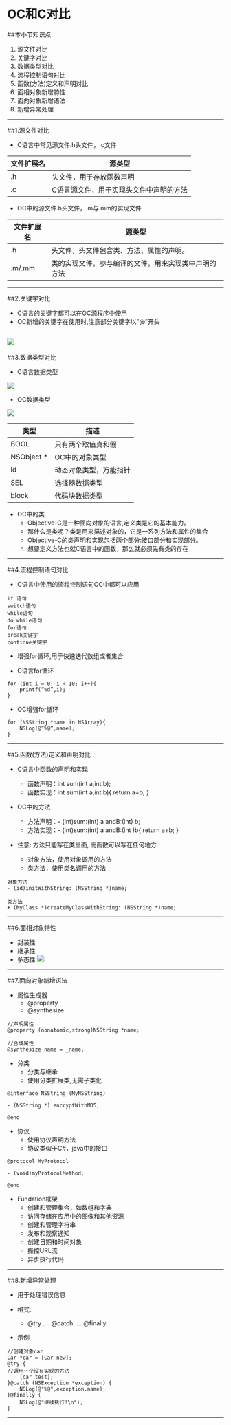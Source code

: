 # OC和C对比
##本小节知识点
1. 源文件对比
2. 关键字对比
3. 数据类型对比
4. 流程控制语句对比
5. 函数(方法)定义和声明对比
6. 面相对象新增特性
7. 面向对象新增语法
8. 新增异常处理

---

##1.源文件对比
- C语言中常见源文件.h头文件，.c文件

|文件扩展名|源类型|
|---|---|
|.h|头文件，用于存放函数声明|
|.c|C语言源文件，用于实现头文件中声明的方法|

- OC中的源文件.h头文件，.m与.mm的实现文件

|文件扩展名|源类型|
|---|---|
|.h|头文件，头文件包含类、方法、属性的声明。|
|.m/.mm|类的实现文件，参与编译的文件，用来实现类中声明的方法|

---

##2.关键字对比
- C语言的关键字都可以在OC源程序中使用
- OC新增的关键字在使用时,注意部分关键字以"@"开头

![](../images/a1/gjzdb.png)
---

##3.数据类型对比
- C语言数据类型

![](../images/a1/数据类型.png)
- OC数据类型

![](../images/a1/数据类型2.png)

|类型|描述|
|---|---|
|BOOL|只有两个取值真和假|
|NSObject *|OC中的对象类型|
|id|动态对象类型，万能指针|
|SEL|选择器数据类型|
|block|代码块数据类型|

- OC中的类
    + Objective-C是一种面向对象的语言,定义类是它的基本能力。
    + 那什么是类呢？类是用来描述对象的，它是一系列方法和属性的集合
    + Objective-C的类声明和实现包括两个部分:接口部分和实现部分。
    + 想要定义方法也就C语言中的函数，那么就必须先有类的存在

---

##4.流程控制语句对比
- C语言中使用的流程控制语句OC中都可以应用
```objc
if 语句
switch语句
while语句
do while语句
for语句
break关键字
continue关键字
```
- 增强for循环,用于快速迭代数组或者集合

- C语言for循环
```objc
for (int i = 0; i < 10; i++){
    printf(“%d”,i);
}
```
- OC增强for循环
```objc
for (NSString *name in NSArray){
    NSLog(@”%@”,name);
}
```

---


##5.函数(方法)定义和声明对比
- C语言中函数的声明和实现
    + 函数声明：int sum(int a,int b);
    + 函数实现：int sum(int a,int b){  return a+b; }

- OC中的方法
    + 方法声明：- (int)sum:(int) a andB:(int) b;
    + 方法实现：- (int)sum:(int) a andB:(int )b{ return a+b; }

- 注意: 方法只能写在类里面, 而函数可以写在任何地方
    + 对象方法，使用对象调用的方法
    + 类方法，使用类名调用的方法

```objc
对象方法
- (id)initWithString: (NSString *)name;

类方法
+ (MyClass *)createMyClassWithString: (NSString *)name;
```

---

##6.面相对象特性
- 封装性
- 继承性
- 多态性
![](../images/a1/mxdx.png)

---

##7.面向对象新增语法
- 属性生成器
    + @property
    + @synthesize

```objc
//声明属性
@property (nonatomic,strong)NSString *name;

//合成属性
@synthesize name = _name;
```
- 分类
    + 分类与继承
    + 使用分类扩展类,无需子类化

```objc
@interface NSString (MyNSString)

- (NSString *) encryptWithMD5;

@end
```
- 协议
    + 使用协议声明方法
    + 协议类似于C#，java中的接口

```objc
@protocol MyProtocol

- (void)myProtocolMethod;

@end
```

- Fundation框架
    + 创建和管理集合，如数组和字典
    + 访问存储在应用中的图像和其他资源
    + 创建和管理字符串
    + 发布和观察通知
    + 创建日期和时间对象
    + 操控URL流
    + 异步执行代码

---

##8.新增异常处理
- 用于处理错误信息
- 格式:
    + @try .... @catch .... @finally

- 示例

```objc
//创建对象car
Car *car = [Car new];
@try {
//调用一个没有实现的方法
    [car test];
}@catch (NSException *exception) {
    NSLog(@"%@",exception.name);
}@finally {
    NSLog(@"继续执行!\n");
}
```
---
